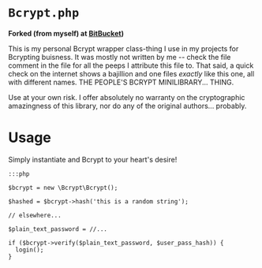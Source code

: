 # `Bcrypt.php`

**Forked (from myself) at [BitBucket][Original Bcrypt.php])**

[Original Bcrypt.php]: https://bitbucket.org/eddieantonio/bcrypt.php

This is my personal Bcrypt wrapper class-thing I use in my projects for
Bcrypting buisness. It was mostly not written by me -- check the file
comment in the file for all the peeps I attribute this file to. That
said, a quick check on the internet shows a bajillion and one files
*exactly* like this one, all with different names. THE PEOPLE'S BCRYPT
MINILIBRARY... THING.

Use at your own risk. I offer absolutely no warranty on the
cryptographic amazingness of this library, nor do any of the original
authors... probably.

# Usage

Simply instantiate and Bcrypt to your heart's desire!

    :::php
  
    $bcrypt = new \Bcrypt\Bcrypt();
  
    $hashed = $bcrypt->hash('this is a random string');
  
    // elsewhere...
  
    $plain_text_password = //... 

    if ($bcrypt->verify($plain_text_password, $user_pass_hash)) {
      login();
    }


